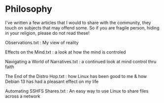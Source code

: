 # Philosophy

I've written a few articles that I would to share with the community, they touch on subjects that may offend some.
So if you are fragile person, hiding in your religion, please do not read these!

Observations.txt : My view of reality

Effects on the Mind.txt : a look at how the mind is controled 

Navigating a World of Narratives.txt : a continued look at mind control thru faith

The End of the Distro Hop.txt : how Linux has been good to me & how Debian 13 has had a pleasant effect on my life

Automating SSHFS Shares.txt : An easy way to use Linux to share files across a network
